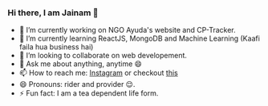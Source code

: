 ### Hi there, I am Jainam 👋

- 🔭 I’m currently working on NGO Ayuda's website and CP-Tracker.
- 🌱 I’m currently learning ReactJS, MongoDB and Machine Learning (Kaafi faila hua business hai) 
- 👯 I’m looking to collaborate on web developement.
- 💬 Ask me about anything, anytime 😄 
- 📫 How to reach me: [Instagram](https://www.instagram.com/_the_apollyon_/) or checkout [this](th3c0d3br34ker.github.io)
- 😄 Pronouns: rider and provider 😌.
- ⚡ Fun fact: I am a tea dependent life form.
